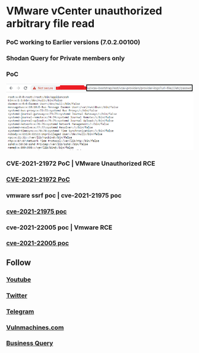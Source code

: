 # VMware vCenter unauthorized arbitrary file read

### PoC working to Earlier versions (7.0.2.00100) 

### Shodan Query for Private members only 

### PoC

![PoC](https://raw.githubusercontent.com/Vulnmachines/VmWare-vCenter-/main/vmware.PNG)

### CVE-2021-21972 PoC | VMware Unauthorized RCE

### [CVE-2021-21972 PoC](https://www.youtube.com/watch?v=bzO__ra-yQo)

### vmware ssrf poc | cve-2021-21975 poc

### [cve-2021-21975 poc](https://youtu.be/faeTl8ZPs2s)

### cve-2021-22005 poc | Vmware RCE

### [cve-2021-22005 poc](https://www.youtube.com/watch?v=5Ijwa7wtf2Y)


## Follow 

### [Youtube](https://www.youtube.com/c/rapidsafeguard)
### [Twitter](https://www.twiiter.com/rapidsafeguard)
### [Telegram](https://t.me/rapidsafeguard)
### [Vulnmachines.com](https://www.vulnmachines.com)
### [Business Query](info@rapidsafeguard.com)

